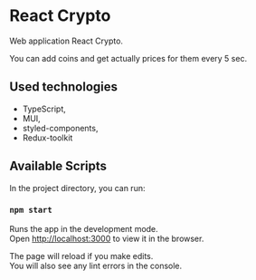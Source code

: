 # React Crypto

Web application React Crypto.

You can add coins and get actually prices for them every 5 sec.

## Used technologies

- TypeScript,
- MUI,
- styled-components,
- Redux-toolkit

## Available Scripts

In the project directory, you can run:

### `npm start`

Runs the app in the development mode.\
Open [http://localhost:3000](http://localhost:3000) to view it in the browser.

The page will reload if you make edits.\
You will also see any lint errors in the console.
